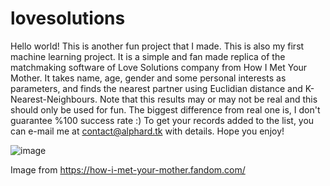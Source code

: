 # lovesolutions
Hello world! This is another fun project that I made. This is also my first machine learning project. It is a simple and fan made replica of the matchmaking software of Love Solutions company from How I Met Your Mother. It takes name, age, gender and some personal interests as parameters, and finds the nearest partner using Euclidian distance and K-Nearest-Neighbours. Note that this results may or may not be real and this should only be used for fun. The biggest difference from real one is, I don't guarantee %100 success rate :) To get your records added to the list, you can e-mail me at contact@alphard.tk with details. Hope you enjoy!


![image](https://user-images.githubusercontent.com/98752107/215876274-eeeee84d-6f73-4519-a8b4-273c6d08de3a.png)

Image from https://how-i-met-your-mother.fandom.com/
